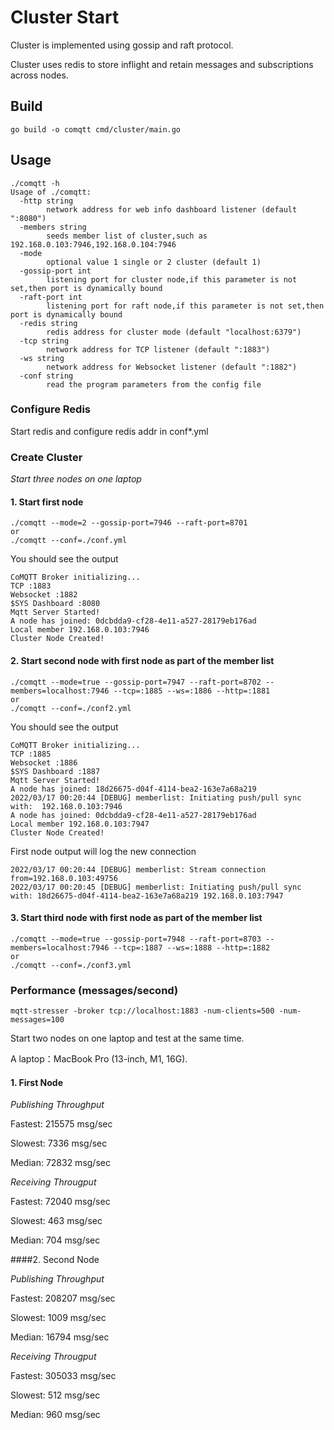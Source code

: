 # Cluster Start

Cluster is implemented using gossip and raft protocol.

Cluster uses redis to store inflight and retain messages and subscriptions across nodes.

## Build

```shell
go build -o comqtt cmd/cluster/main.go
```

## Usage

```shell
./comqtt -h
Usage of ./comqtt:
  -http string
        network address for web info dashboard listener (default ":8080")
  -members string
        seeds member list of cluster,such as 192.168.0.103:7946,192.168.0.104:7946
  -mode
        optional value 1 single or 2 cluster (default 1)
  -gossip-port int
        listening port for cluster node,if this parameter is not set,then port is dynamically bound
  -raft-port int
        listening port for raft node,if this parameter is not set,then port is dynamically bound      
  -redis string
        redis address for cluster mode (default "localhost:6379")
  -tcp string
        network address for TCP listener (default ":1883")
  -ws string
        network address for Websocket listener (default ":1882")
  -conf string
        read the program parameters from the config file
```

### Configure Redis

Start redis and configure redis addr in conf*.yml

### Create Cluster

*Start three nodes on one laptop*

#### 1. Start first node
```shell
./comqtt --mode=2 --gossip-port=7946 --raft-port=8701
or
./comqtt --conf=./conf.yml
```

You should see the output
```
CoMQTT Broker initializing...
TCP :1883
Websocket :1882
$SYS Dashboard :8080
Mqtt Server Started!  
A node has joined: 0dcbdda9-cf28-4e11-a527-28179eb176ad
Local member 192.168.0.103:7946
Cluster Node Created! 
```

#### 2. Start second node with first node as part of the member list
```shell
./comqtt --mode=true --gossip-port=7947 --raft-port=8702 --members=localhost:7946 --tcp=:1885 --ws=:1886 --http=:1881
or
./comqtt --conf=./conf2.yml
```

You should see the output
```
CoMQTT Broker initializing...
TCP :1885
Websocket :1886
$SYS Dashboard :1887
Mqtt Server Started!  
A node has joined: 18d26675-d04f-4114-bea2-163e7a68a219
2022/03/17 00:20:44 [DEBUG] memberlist: Initiating push/pull sync with:  192.168.0.103:7946
A node has joined: 0dcbdda9-cf28-4e11-a527-28179eb176ad
Local member 192.168.0.103:7947
Cluster Node Created! 
```

First node output will log the new connection
```shell
2022/03/17 00:20:44 [DEBUG] memberlist: Stream connection from=192.168.0.103:49756
2022/03/17 00:20:45 [DEBUG] memberlist: Initiating push/pull sync with: 18d26675-d04f-4114-bea2-163e7a68a219 192.168.0.103:7947
```
#### 3. Start third node with first node as part of the member list
```shell
./comqtt --mode=true --gossip-port=7948 --raft-port=8703 --members=localhost:7946 --tcp=:1887 --ws=:1888 --http=:1882
or
./comqtt --conf=./conf3.yml
```

### Performance (messages/second)

```shell
mqtt-stresser -broker tcp://localhost:1883 -num-clients=500 -num-messages=100
```
Start two nodes on one laptop and test at the same time.

A laptop：MacBook Pro (13-inch, M1, 16G).

#### 1. First Node

*Publishing Throughput*

Fastest: 215575 msg/sec

Slowest: 7336 msg/sec

Median: 72832 msg/sec

*Receiving Througput*

Fastest: 72040 msg/sec

Slowest: 463 msg/sec

Median: 704 msg/sec

####2. Second Node

*Publishing Throughput*

Fastest: 208207 msg/sec

Slowest: 1009 msg/sec

Median: 16794 msg/sec

*Receiving Througput*

Fastest: 305033 msg/sec

Slowest: 512 msg/sec

Median: 960 msg/sec
